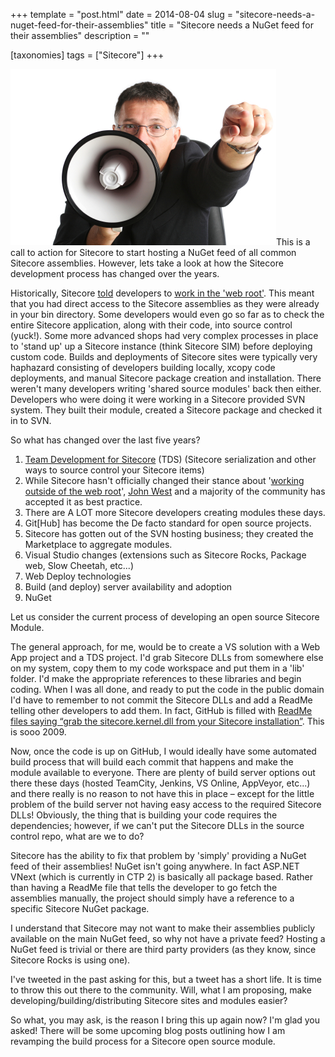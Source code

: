 +++
template = "post.html"
date = 2014-08-04
slug = "sitecore-needs-a-nuget-feed-for-their-assemblies"
title = "Sitecore needs a NuGet feed for their assemblies"
description = ""

[taxonomies]
tags = ["Sitecore"]
+++

![](call-to-action.jpg)This is a call to action for Sitecore to start hosting a NuGet feed of all common Sitecore assemblies. However, lets take a look at how the Sitecore development process has changed over the years.

<!-- more -->

Historically, Sitecore [told](http://sdn.sitecore.net/Articles/API/Using%20Visual%20Studio%20,-d-,Net.aspx) developers to [work in the 'web root'](http://www.sitecore.net/learn/blogs/technical-blogs/john-west-sitecore-blog/posts/2010/09/create-a-visual-studio-2010-project-for-a-sitecore-solution.aspx). This meant that you had direct access to the Sitecore assemblies as they were already in your bin directory. Some developers would even go so far as to check the entire Sitecore application, along with their code, into source control (yuck!). Some more advanced shops had very complex processes in place to 'stand up' up a Sitecore instance (think Sitecore SIM) before deploying custom code. Builds and deployments of Sitecore sites were typically very haphazard consisting of developers building locally, xcopy code deployments, and manual Sitecore package creation and installation. There weren't many developers writing 'shared source modules' back then either. Developers who were doing it were working in a Sitecore provided SVN system. They built their module, created a Sitecore package and checked it in to SVN.

So what has changed over the last five years?

1.  [Team Development for Sitecore](http://teamdevelopmentforsitecore.com) (TDS) (Sitecore serialization and other ways to source control your Sitecore items)
2.  While Sitecore hasn't officially changed their stance about '[working outside of the web root](/post/Visual-Studio-Projects-and-Sitecore)', [John West](http://www.sitecore.net/learn/blogs/technical-blogs/john-west-sitecore-blog/posts/2010/09/create-a-visual-studio-2010-project-for-a-sitecore-solution.aspx#content_0_row2_0_communitycontent_2_CommentsList_CommentItem_14) and a majority of the community has accepted it as best practice.
3.  There are A LOT more Sitecore developers creating modules these days.
4.  Git[Hub] has become the De facto standard for open source projects.
5.  Sitecore has gotten out of the SVN hosting business; they created the Marketplace to aggregate modules.
6.  Visual Studio changes (extensions such as Sitecore Rocks, Package web, Slow Cheetah, etc...)
7.  Web Deploy technologies
8.  Build (and deploy) server availability and adoption
9.  NuGet

Let us consider the current process of developing an open source Sitecore Module.

The general approach, for me, would be to create a VS solution with a Web App project and a TDS project. I'd grab Sitecore DLLs from somewhere else on my system, copy them to my code workspace and put them in a 'lib' folder. I'd make the appropriate references to these libraries and begin coding. When I was all done, and ready to put the code in the public domain I'd have to remember to not commit the Sitecore DLLs and add a ReadMe telling other developers to add them. In fact, GitHub is filled with [ReadMe files saying “grab the sitecore.kernel.dll from your Sitecore installation”](https://github.com/search?q=sitecore.kernel.dll&type=Code). This is sooo 2009.

Now, once the code is up on GitHub, I would ideally have some automated build process that will build each commit that happens and make the module available to everyone. There are plenty of build server options out there these days (hosted TeamCity, Jenkins, VS Online, AppVeyor, etc...) and there really is no reason to not have this in place – except for the little problem of the build server not having easy access to the required Sitecore DLLs! Obviously, the thing that is building your code requires the dependencies; however, if we can't put the Sitecore DLLs in the source control repo, what are we to do?

Sitecore has the ability to fix that problem by 'simply' providing a NuGet feed of their assemblies! NuGet isn't going anywhere. In fact ASP.NET VNext (which is currently in CTP 2) is basically all package based. Rather than having a ReadMe file that tells the developer to go fetch the assemblies manually, the project should simply have a reference to a specific Sitecore NuGet package. 

I understand that Sitecore may not want to make their assemblies publicly available on the main NuGet feed, so why not have a private feed? Hosting a NuGet feed is trivial or there are third party providers (as they know, since Sitecore Rocks is using one). 

I've tweeted in the past asking for this, but a tweet has a short life. It is time to throw this out there to the community. Will, what I am proposing, make developing/building/distributing Sitecore sites and modules easier?

So what, you may ask, is the reason I bring this up again now? I'm glad you asked! There will be some upcoming blog posts outlining how I am revamping the build process for a Sitecore open source module.